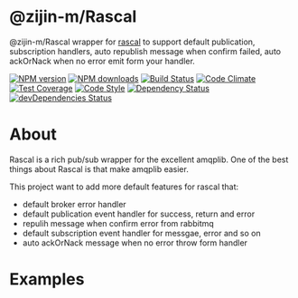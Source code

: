 # @zijin-m/Rascal

@zijin-m/Rascal wrapper for [rascal](https://www.npmjs.com/package/rascal) to support default publication, subscription handlers, auto republish message when confirm failed, auto ackOrNack when no error emit form your handler. 

[![NPM version](https://img.shields.io/npm/v/@zijin-m/rascal.svg?style=flat-square)](https://www.npmjs.com/package/@zijin-m/rascal)
[![NPM downloads](https://img.shields.io/npm/dm/@zijin-m/rascal.svg?style=flat-square)](https://www.npmjs.com/package/@zijin-m/rascal)
[![Build Status](https://img.shields.io/travis/guidesmiths/@zijin-m/rascal/master.svg)](https://travis-ci.org/guidesmiths/@zijin-m/rascal)
[![Code Climate](https://codeclimate.com/github/guidesmiths/@zijin-m/rascal/badges/gpa.svg)](https://codeclimate.com/github/guidesmiths/@zijin-m/rascal)
[![Test Coverage](https://codeclimate.com/github/guidesmiths/@zijin-m/rascal/badges/coverage.svg)](https://codeclimate.com/github/guidesmiths/@zijin-m/rascal/coverage)
[![Code Style](https://img.shields.io/badge/code%20style-imperative-brightgreen.svg)](https://github.com/guidesmiths/eslint-config-imperative)
[![Dependency Status](https://david-dm.org/guidesmiths/@zijin-m/rascal.svg)](https://david-dm.org/guidesmiths/@zijin-m/rascal)
[![devDependencies Status](https://david-dm.org/guidesmiths/@zijin-m/rascal/dev-status.svg)](https://david-dm.org/guidesmiths/@zijin-m/rascal?type=dev)

# About

Rascal is a rich pub/sub wrapper for the excellent amqplib. One of the best things about Rascal is that make amqplib easier.

This project want to add more default features for rascal that:

* default broker error handler
* default publication event handler for success, return and error
* repulih message when confirm error from rabbitmq
* default subscription event handler for messgae, error and so on
* auto ackOrNack message when no error throw form handler
  
# Examples 

